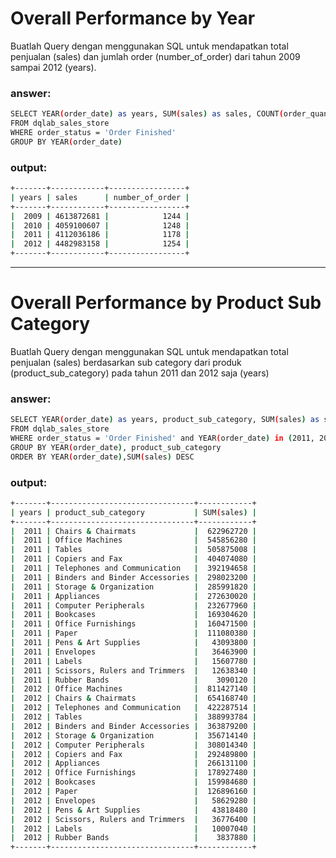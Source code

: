 # Overall Performance by Year

Buatlah Query dengan menggunakan SQL untuk mendapatkan total penjualan (sales) dan jumlah order (number_of_order) dari tahun 2009 sampai 2012 (years). 

### answer:
```sh
SELECT YEAR(order_date) as years, SUM(sales) as sales, COUNT(order_quantity) as number_of_order
FROM dqlab_sales_store
WHERE order_status = 'Order Finished'
GROUP BY YEAR(order_date)
```

### output:
```sh
+-------+------------+-----------------+
| years | sales      | number_of_order |
+-------+------------+-----------------+
|  2009 | 4613872681 |            1244 |
|  2010 | 4059100607 |            1248 |
|  2011 | 4112036186 |            1178 |
|  2012 | 4482983158 |            1254 |
+-------+------------+-----------------+
```



---------------------------------------------------------------------------------------------------------


# Overall Performance by Product Sub Category

Buatlah Query dengan menggunakan SQL untuk mendapatkan total penjualan (sales) berdasarkan sub category dari produk (product_sub_category) pada tahun 2011 dan 2012 saja (years) 

### answer: 
```sh
SELECT YEAR(order_date) as years, product_sub_category, SUM(sales) as sales
FROM dqlab_sales_store
WHERE order_status = 'Order Finished' and YEAR(order_date) in (2011, 2012)
GROUP BY YEAR(order_date), product_sub_category
ORDER BY YEAR(order_date),SUM(sales) DESC
```

### output:
```sh
+-------+--------------------------------+------------+
| years | product_sub_category           | SUM(sales) |
+-------+--------------------------------+------------+
|  2011 | Chairs & Chairmats             |  622962720 |
|  2011 | Office Machines                |  545856280 |
|  2011 | Tables                         |  505875008 |
|  2011 | Copiers and Fax                |  404074080 |
|  2011 | Telephones and Communication   |  392194658 |
|  2011 | Binders and Binder Accessories |  298023200 |
|  2011 | Storage & Organization         |  285991820 |
|  2011 | Appliances                     |  272630020 |
|  2011 | Computer Peripherals           |  232677960 |
|  2011 | Bookcases                      |  169304620 |
|  2011 | Office Furnishings             |  160471500 |
|  2011 | Paper                          |  111080380 |
|  2011 | Pens & Art Supplies            |   43093800 |
|  2011 | Envelopes                      |   36463900 |
|  2011 | Labels                         |   15607780 |
|  2011 | Scissors, Rulers and Trimmers  |   12638340 |
|  2011 | Rubber Bands                   |    3090120 |
|  2012 | Office Machines                |  811427140 |
|  2012 | Chairs & Chairmats             |  654168740 |
|  2012 | Telephones and Communication   |  422287514 |
|  2012 | Tables                         |  388993784 |
|  2012 | Binders and Binder Accessories |  363879200 |
|  2012 | Storage & Organization         |  356714140 |
|  2012 | Computer Peripherals           |  308014340 |
|  2012 | Copiers and Fax                |  292489800 |
|  2012 | Appliances                     |  266131100 |
|  2012 | Office Furnishings             |  178927480 |
|  2012 | Bookcases                      |  159984680 |
|  2012 | Paper                          |  126896160 |
|  2012 | Envelopes                      |   58629280 |
|  2012 | Pens & Art Supplies            |   43818480 |
|  2012 | Scissors, Rulers and Trimmers  |   36776400 |
|  2012 | Labels                         |   10007040 |
|  2012 | Rubber Bands                   |    3837880 |
+-------+--------------------------------+------------+
```